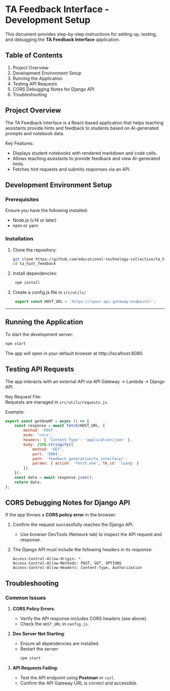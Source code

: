 # TA Feedback Interface - Development Setup

This document provides step-by-step instructions for setting up, testing, and debugging the **TA Feedback Interface** application.

## Table of Contents  
1. Project Overview  
2. Development Environment Setup  
3. Running the Application  
4. Testing API Requests  
5. CORS Debugging Notes for Django API  
6. Troubleshooting  


## Project Overview

The TA Feedback Interface is a React-based application that helps teaching assistants provide hints and feedback to students based on AI-generated prompts and notebook data.

Key Features:  
- Displays student notebooks with rendered markdown and code cells.  
- Allows teaching assistants to provide feedback and view AI-generated hints.  
- Fetches hint requests and submits responses via an API.


## Development Environment Setup

### Prerequisites  
Ensure you have the following installed:  
- Node.js (v14 or later)  
- npm or yarn  

### Installation  
1. Clone the repository:  
   ```bash
   git clone https://github.com/educational-technology-collective/ta_hint_feedback
   cd ta_hint_feedback
   ```

2. Install dependencies:
   ```bash
    npm install
   ```

3. Create a config.js file in `src/utils/`
   ```js
    export const HOST_URL = 'https://<your-api-gateway-endpoint>';
   ```


---
## Running the Application

To start the development server:

```bash
npm start
```

The app will open in your default browser at http://localhost:8080.

## Testing API Requests  

The app interacts with an external API via API Gateway → Lambda → Django API.  

Key Request File:  
Requests are managed in `src/utils/requests.js`.  

Example:  
```javascript
export const getOneHF = async () => {  
    const response = await fetch(HOST_URL, {  
        method: 'POST',  
        mode: 'cors',  
        headers: { 'Content-Type': 'application/json' },  
        body: JSON.stringify({  
            method: 'GET',  
            port: '9004',  
            path: 'feedback_generation/ta_interface/',  
            params: { action: 'fetch_one', TA_id: 'luang' }  
        }),  
    });  
    const data = await response.json();  
    return data;  
};  
```
   

## CORS Debugging Notes for Django API  

If the app throws a **CORS policy error** in the browser:  

1. Confirm the request successfully reaches the Django API.  
   - Use browser DevTools (Network tab) to inspect the API request and response.  

2. The Django API must include the following headers in its response:  
   ```http
   Access-Control-Allow-Origin: *
   Access-Control-Allow-Methods: POST, GET, OPTIONS
   Access-Control-Allow-Headers: Content-Type, Authorization
   ```

## Troubleshooting  

### Common Issues  

1. **CORS Policy Errors**:  
   - Verify the API response includes CORS headers (see above).  
   - Check the `HOST_URL` in `config.js`.  

2. **Dev Server Not Starting**:  
   - Ensure all dependencies are installed.  
   - Restart the server:  
     ```bash
     npm start
     ```

3. **API Requests Failing**:  
   - Test the API endpoint using **Postman** or `curl`.  
   - Confirm the API Gateway URL is correct and accessible.